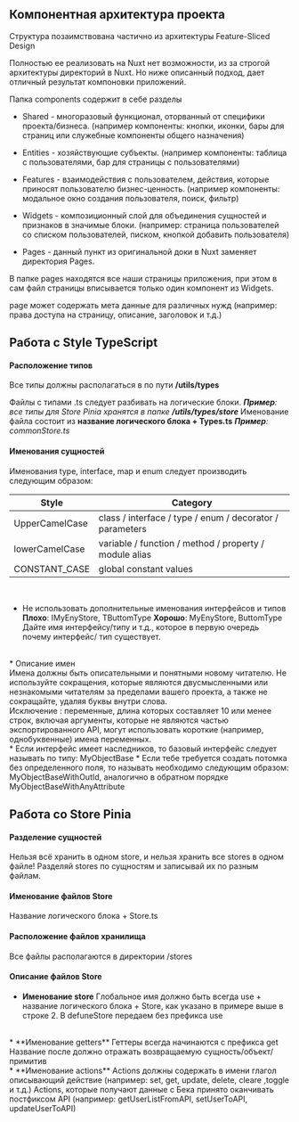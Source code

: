 ## Компонентная архитектура проекта
Структура позаимствована частично из архитектуры Feature-Sliced Design

Полностью ее реализовать на Nuxt нет возможности, из за строгой архитектуры директорий в Nuxt. Но ниже описанный подход, дает отличный результат компоновки приложений.

Папка components содержит в себе разделы

- Shared - многоразовый функционал, оторванный от специфики проекта/бизнеса. (например компоненты: кнопки, иконки, бары для страниц или служебные компоненты общего назначения)

- Entities - хозяйствующие субъекты. (например компоненты: таблица с пользователями, бар для страницы с пользователями)

- Features - взаимодействия с пользователем, действия, которые приносят пользователю бизнес-ценность. (например компоненты: модальное окно создания пользователя, поиск, фильтр)

- Widgets - композиционный слой для объединения сущностей и признаков в значимые блоки.  (например: страница пользователей со списком пользователей, писком, кнопкой добавить пользователя)

- Pages - данный пункт из оригинальной доки в Nuxt заменяет директория Pages.

В папке pages находятся все наши страницы приложения, при этом в сам файл страницы вписывается только один компонент из Widgets. 

page может содержать мета данные для различных нужд (например: права доступа на страницу, описание, заголовок и т.д.)

## Работа с Style TypeScript
#### Расположение типов
Все типы должны располагаться в по пути **/utils/types**

Файлы с типами .ts следует разбивать на логические блоки.
***Пример**: все типы для Store Pinia хранятся в папке **/utils/types/store***
Именование файла состоит из **название логического блока + Types.ts**
***Пример**: commonStore.ts*

#### Именования сущностей

Именования type, interface, map и enum следует производить следующим образом:

| Style  	|  Category 	|
|---	|---	|
| UpperCamelCase  	|class / interface / type / enum / decorator /  parameters   	|
| lowerCamelCase  	|variable / function / method / property / module alias   	| 
| CONSTANT_CASE  	|global constant values   	|

</br>

* Не использовать дополнительные именования интерфейсов и типов</br>
**Плохо**: IMyEnyStore, TButtomType
**Хорошо**: MyEnyStore, ButtomType
Дайте имя интерфейсу/типу и т.д., которое в первую очередь почему интерфейс/ тип существует. 
</br>
* Описание имен</br>
Имена должны быть описательными и понятными новому читателю. Не используйте сокращения, которые являются двусмысленными или незнакомыми читателям за пределами вашего проекта, а также не сокращайте, удаляя буквы внутри слова.</br>
Исключение : переменные, длина которых составляет 10 или менее строк, включая аргументы, которые не являются частью экспортированного API, могут использовать короткие (например, однобуквенные) имена переменных.
</br>
* Если интерфейс имеет наследников, то базовый интерфейс следует называть по типу: MyObjectBase
*  Если тебе требуется создать потомка без определенного поля, то называть необходимо следующим образом:  MyObjectBaseWithOutId, аналогично в обратном порядке MyObjectBaseWithAnyAttribute
  

## Работа со Store Pinia

#### Разделение сущностей
Нельзя всё хранить в одном store, и нельзя хранить все stores в одном файле!
Разделяй stores по сущностям и записывай их по разным файлам.

#### Именование файлов Store
Название логического блока + Store.ts

#### Расположение файлов хранилища
Все файлы располагаются в директории /stores

#### Описание файлов Store

* **Именование store**
Глобальное имя должно быть всегда use + название логического блока + Store, как указано в примере выше в строке 2.
В defuneStore передаем без префикса use
</br>
* **Именование getters**
Геттеры всегда начинаются с префикса get
Название после должно отражать возвращаемую сущность/объект/примитив
</br>
* **Именование actions**
Actions должны содержать в имени глагол описывающий действие (например: set, get, update, delete, cleare ,toggle и т.д.)
Actions, которые получают данные с Бека принято оканчивать постфиксом API (например: getUserListFromAPI, setUserToAPI, updateUserToAPI)